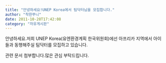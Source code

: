 ```yaml
---
title: "안녕하세요!UNEP Korea에서 팀닥터님을 모집합니다."
author: "착한쭈니"
date: 2011-10-28T17:42:08
category: "자유게시판"
---
```


안녕하세요.저희 UNEP Korea(유엔환경계획 한국위원회)에선 아프리카 지역에서 아이들과 동행해주실 팀닥터를 모집하고 있습니다.

관련 문서 첨부합니다.많은 관심 부탁드립니다.
